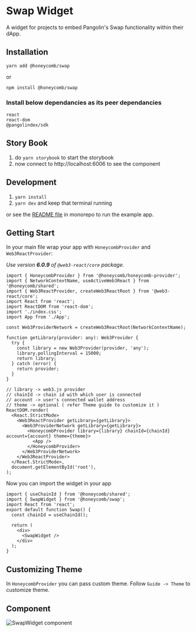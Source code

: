 # Swap Widget
A widget for projects to embed Pangolin's Swap functionality within their dApp.

## Installation
`yarn add @honeycomb/swap`

or

`npm install @honeycomb/swap`

### Install below dependancies as its peer dependancies

```
react
react-dom
@pangolindex/sdk
```

## Story Book

1. do `yarn storybook` to start the storybook
2. now connect to http://localhost:6006 to see the component

## Development

1. `yarn install`
2. `yarn dev` and keep that terminal running

or see the [README file](/monorepo/README.md) in monorepo to run the example app.

## Getting Start
In your main file wrap your app with `HoneycombProvider` and `Web3ReactProvider`:

_Use version **6.0.9** of `@web3-react/core` package._

```tsx
import { HoneycombProvider } from '@honeycomb/honeycomb-provider';
import { NetworkContextName, useActiveWeb3React } from '@honeycomb/shared';
import { Web3ReactProvider, createWeb3ReactRoot } from '@web3-react/core';
import React from 'react';
import ReactDOM from 'react-dom';
import './index.css';
import App from './App';

const Web3ProviderNetwork = createWeb3ReactRoot(NetworkContextName);

function getLibrary(provider: any): Web3Provider {
  try {
    const library = new Web3Provider(provider, 'any');
    library.pollingInterval = 15000;
    return library;
  } catch (error) {
    return provider;
  }
}

// library -> web3.js provider
// chainId -> chain id with which user is connected
// account -> user's connected wallet address
// theme -> optional ( refer Theme guide to customize it )
ReactDOM.render(
  <React.StrictMode>
    <Web3ReactProvider getLibrary={getLibrary}>
      <Web3ProviderNetwork getLibrary={getLibrary}>
        <HoneycombProvider library={library} chainId={chainId} account={account} theme={theme}>
          <App />
        </HoneycombProvider>
      </Web3ProviderNetwork>
    </Web3ReactProvider>
  </React.StrictMode>,
  document.getElementById('root'),
);
```

Now you can import the widget in your app

```tsx
import { useChainId } from '@honeycomb/shared';
import { SwapWidget } from '@honeycomb/swap';
import React from 'react';
export default function Swap() {
  const chainId = useChainId();

  return (
    <div>
      <SwapWidget />
    </div>
  );
}
```

## Customizing Theme

In `HoneycombProvider` you can pass custom theme. Follow `Guide -> Theme` to customize theme.


## Component

![SwapWidget component](docs/SwapWidget.png)